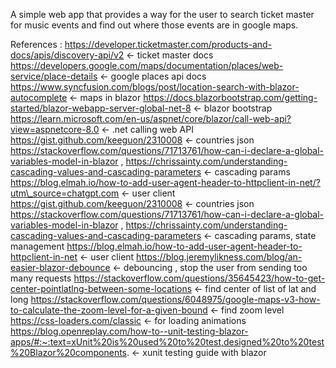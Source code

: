 A simple web app that provides a way for the user to search ticket master for music events and find out where those events are in google maps.


References : 
https://developer.ticketmaster.com/products-and-docs/apis/discovery-api/v2 <- ticket master docs
https://developers.google.com/maps/documentation/places/web-service/place-details <- google places api docs
https://www.syncfusion.com/blogs/post/location-search-with-blazor-autocomplete <- maps in blazor
https://docs.blazorbootstrap.com/getting-started/blazor-webapp-server-global-net-8 <- blazor bootstrap
https://learn.microsoft.com/en-us/aspnet/core/blazor/call-web-api?view=aspnetcore-8.0 <- .net calling web API
https://gist.github.com/keeguon/2310008 <- countries json
https://stackoverflow.com/questions/71713761/how-can-i-declare-a-global-variables-model-in-blazor , https://chrissainty.com/understanding-cascading-values-and-cascading-parameters <- cascading params
https://blog.elmah.io/how-to-add-user-agent-header-to-httpclient-in-net/?utm\_source=chatgpt.com <- user client
https://gist.github.com/keeguon/2310008 <- countries json 
https://stackoverflow.com/questions/71713761/how-can-i-declare-a-global-variables-model-in-blazor , https://chrissainty.com/understanding-cascading-values-and-cascading-parameters <- cascading params, state management
https://blog.elmah.io/how-to-add-user-agent-header-to-httpclient-in-net <- user client
https://blog.jeremylikness.com/blog/an-easier-blazor-debounce <- debouncing , stop the user from sending too many requests
https://stackoverflow.com/questions/35645423/how-to-get-center-pointlatlng-between-some-locations <- find center of list of lat and long
https://stackoverflow.com/questions/6048975/google-maps-v3-how-to-calculate-the-zoom-level-for-a-given-bound <- find zoom level
https://css-loaders.com/classic <- for loading animations
https://blog.openreplay.com/how-to--unit-testing-blazor-apps/#:~:text=xUnit%20is%20used%20to%20test,designed%20to%20test%20Blazor%20components. <- xunit testing guide with blazor


